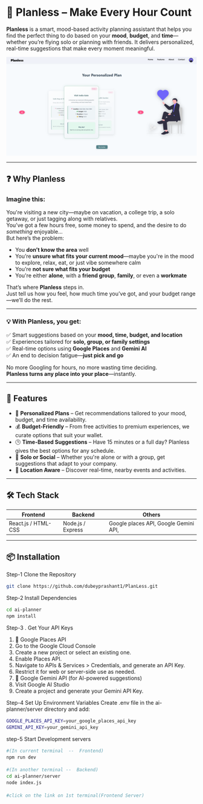 # 🌟 Planless – Make Every Hour Count

**Planless** is a smart, mood-based activity planning assistant that helps you find the perfect thing to do based on your **mood**, **budget**, and **time**—whether you’re flying solo or planning with friends. It delivers personalized, real-time suggestions that make every moment meaningful.

![Planless Banner](indexPage.png)

---

## ❓ Why Planless

### Imagine this:

You're visiting a new city—maybe on vacation, a college trip, a solo getaway, or just tagging along with relatives.  
You’ve got a few hours free, some money to spend, and the desire to do *something* enjoyable...  
But here’s the problem:

- You **don’t know the area** well  
- You’re **unsure what fits your current mood**—maybe you're in the mood to explore, relax, eat, or just vibe somewhere calm  
- You’re **not sure what fits your budget**  
- You're either **alone**, with a **friend group**, **family**, or even a **workmate**

That’s where **Planless** steps in.  
Just tell us how you feel, how much time you’ve got, and your budget range—we’ll do the rest.

---

### 💡 With Planless, you get:

✅ Smart suggestions based on your **mood, time, budget, and location**  
✅ Experiences tailored for **solo, group, or family settings**  
✅ Real-time options using **Google Places** and **Gemini AI**  
✅ An end to decision fatigue—**just pick and go**

No more Googling for hours, no more wasting time deciding.  
**Planless turns any place into your place**—instantly.

---

## 🚀 Features

- 🎯 **Personalized Plans** – Get recommendations tailored to your mood, budget, and time availability.
- 💰 **Budget-Friendly** – From free activities to premium experiences, we curate options that suit your wallet.
- 🕒 **Time-Based Suggestions** – Have 15 minutes or a full day? Planless gives the best options for any schedule.
- 🤝 **Solo or Social** – Whether you're alone or with a group, get suggestions that adapt to your company.
- 📍 **Location Aware** – Discover real-time, nearby events and activities.

---

## 🛠️ Tech Stack

| Frontend        | Backend          | Others                |
|-----------------|------------------|------------------------|
| React.js / HTML-CSS | Node.js / Express | Google places API, Google Gemini API, |

---

## 📦 Installation

Step-1 Clone the Repository

```bash
git clone https://github.com/dubeyprashant1/PlanLess.git

```

Step-2 Install Dependencies

```bash
cd ai-planner
npm install

```

Step-3 . Get Your API Keys
1. 🔑 Google Places API
2. Go to the Google Cloud Console
3. Create a new project or select an existing one.
4. Enable Places API.
5. Navigate to APIs & Services > Credentials, and generate an API Key.
6. Restrict it for web or server-side use as needed.
7. 🤖 Google Gemini API (for AI-powered suggestions)
8. Visit Google AI Studio
9. Create a project and generate your Gemini API Key.

Step-4 Set Up Environment Variables
Create .env file in the ai-planner/server directory and add:

```bash 
GOOGLE_PLACES_API_KEY=your_google_places_api_key
GEMINI_API_KEY=your_gemini_api_key

```

step-5 Start Development servers

```bash
#(In current terminal  --  Frontend)
npm run dev 

#(In another terminal --  Backend)
cd ai-planner/server
node index.js

#click on the link on 1st terminal(Frontend Server)
```
